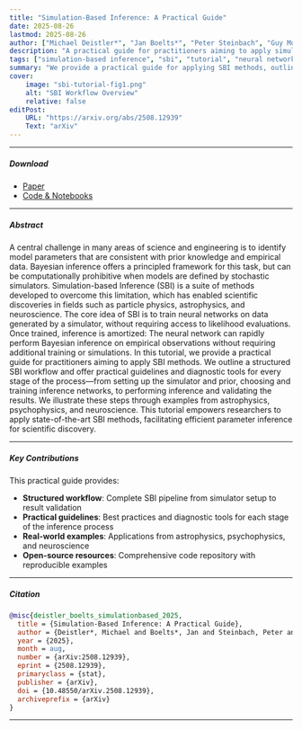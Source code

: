 ```yaml
---
title: "Simulation-Based Inference: A Practical Guide"
date: 2025-08-26
lastmod: 2025-08-26
author: ["Michael Deistler*", "Jan Boelts*", "Peter Steinbach", "Guy Moss", "Thomas Moreau", "Manuel Gloeckler", "Pedro L. C. Rodrigues", "Julia Linhart", "Janne K. Lappalainen", "Benjamin Kurt Miller", "Pedro J. Gonçalves", "Jan-Matthis Lueckmann", "Cornelius Schröder", "Jakob H. Macke"]
description: "A practical guide for practitioners aiming to apply simulation-based inference methods for scientific discovery" 
tags: ["simulation-based inference", "sbi", "tutorial", "neural networks", "Bayesian inference", "machine learning", "practical guide"]
summary: "We provide a practical guide for applying SBI methods, outlining a structured workflow with guidelines and diagnostic tools for every stage—from setting up simulators to validating results." 
cover:
    image: "sbi-tutorial-fig1.png"
    alt: "SBI Workflow Overview"
    relative: false
editPost:
    URL: "https://arxiv.org/abs/2508.12939"
    Text: "arXiv"
---
```


---

##### Download

+ [Paper](https://arxiv.org/pdf/2508.12939.pdf)
+ [Code & Notebooks](https://github.com/sbi-dev/sbi-practical-guide)

---

##### Abstract

A central challenge in many areas of science and engineering is to identify model parameters that are consistent with prior knowledge and empirical data. Bayesian inference offers a principled framework for this task, but can be computationally prohibitive when models are defined by stochastic simulators. Simulation-based Inference (SBI) is a suite of methods developed to overcome this limitation, which has enabled scientific discoveries in fields such as particle physics, astrophysics, and neuroscience. The core idea of SBI is to train neural networks on data generated by a simulator, without requiring access to likelihood evaluations. Once trained, inference is amortized: The neural network can rapidly perform Bayesian inference on empirical observations without requiring additional training or simulations. In this tutorial, we provide a practical guide for practitioners aiming to apply SBI methods. We outline a structured SBI workflow and offer practical guidelines and diagnostic tools for every stage of the process—from setting up the simulator and prior, choosing and training inference networks, to performing inference and validating the results. We illustrate these steps through examples from astrophysics, psychophysics, and neuroscience. This tutorial empowers researchers to apply state-of-the-art SBI methods, facilitating efficient parameter inference for scientific discovery.

---

##### Key Contributions

This practical guide provides:

- **Structured workflow**: Complete SBI pipeline from simulator setup to result validation
- **Practical guidelines**: Best practices and diagnostic tools for each stage of the inference process
- **Real-world examples**: Applications from astrophysics, psychophysics, and neuroscience
- **Open-source resources**: Comprehensive code repository with reproducible examples

---

##### Citation

```BibTeX
@misc{deistler_boelts_simulationbased_2025,
  title = {Simulation-Based Inference: A Practical Guide},
  author = {Deistler*, Michael and Boelts*, Jan and Steinbach, Peter and Moss, Guy and Moreau, Thomas and Gloeckler, Manuel and Rodrigues, Pedro L. C. and Linhart, Julia and Lappalainen, Janne K. and Miller, Benjamin Kurt and Gonçalves, Pedro J. and Lueckmann, Jan-Matthis and Schröder, Cornelius and Macke, Jakob H.},
  year = {2025},
  month = aug,
  number = {arXiv:2508.12939},
  eprint = {2508.12939},
  primaryclass = {stat},
  publisher = {arXiv},
  doi = {10.48550/arXiv.2508.12939},
  archiveprefix = {arXiv}
}
```

---